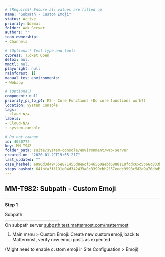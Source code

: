```yaml
---
# (Required) Ensure all values are filled up
name: "Subpath - Custom Emoji"
status: Active
priority: Normal
folder: Web Server
authors: ""
team_ownership: 
- Channels

# (Optional) Test type and tools
cypress: Ticket Open
detox: null
mmctl: null
playwright: null
rainforest: []
manual_test_environments: 
- Webapp

# (Optional)
component: null
priority_p1_to_p4: P2 - Core Functions (Do core functions work?)
location: System Console
tags: 
- Cloud N/A
labels: 
- Cloud-N/A
- system-console

# Do not change
id: 4050772
key: MM-T982
folder_path: suite/system-console/environment/web-server
created_on: "2020-01-21T19:55:21Z"
last_updated: ""
case_hashed: e896d3d49455e871455d8e6cf546560aebb6888118fcdc65c5b66c833b48c2780980bf7bc6ca912567862c4e61aa32a4
steps_hashed: 641bfa3f0191e04d342433a8c3399cbb2857eedc9998c5d2a9a70dbd56680fbd8aa6a6236916562662479e3c47736007
---
```


## MM-T982: Subpath - Custom Emoji

---

**Step 1**

Subpath\
–––––––––––––––––––––––––\
On subpath server [subpath.test.mattermost.com/mattermost](https://subpath.test.mattermost.com/mattermost)

1. Main menu > Custom Emoji: Create new custom emoji, back to Mattermost, verify new emoji posts as expected

(Might need to enable custom emoji in Site Configuration > Emoji)
